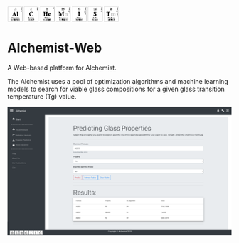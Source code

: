 <img src="https://github.com/ealcobaca/alchemist-web/blob/master/frontend/src/assets/images/logo/logo-alchemist-periodic-table.png" alt="drawing" width="250"/>

Alchemist-Web
=============

A Web-based platform for Alchemist.

The Alchemist uses a pool of optimization algorithms and machine learning models to search for viable glass compositions for a given glass
transition temperature (Tg) value.

<img src="https://github.com/ealcobaca/alchemist-web/blob/master/frontend/src/assets/images/alchemist-example.png" alt="drawing"/>
